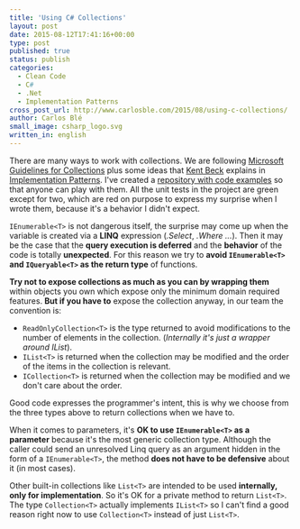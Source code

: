 ```yaml
---
title: 'Using C# Collections'
layout: post
date: 2015-08-12T17:41:16+00:00
type: post
published: true
status: publish
categories:
  - Clean Code
  - C#
  - .Net
  - Implementation Patterns
cross_post_url: http://www.carlosble.com/2015/08/using-c-collections/
author: Carlos Blé
small_image: csharp_logo.svg
written_in: english
---
```


There are many ways to work with collections. We are following [Microsoft Guidelines for Collections](https://msdn.microsoft.com/en-us/library/dn169389(v=vs.110).aspx) plus some ideas that [Kent Beck](https://en.wikipedia.org/wiki/Kent_Beck) explains in [Implementation Patterns](http://www.amazon.com/Implementation-Patterns-Kent-Beck/dp/0321413091). I've created a [repository with code examples](https://bitbucket.org/carlosble/collections) so that anyone can play with them. All the unit tests in the project are green except for two, which are red on purpose to express my surprise when I wrote them, because it's a behavior I didn't expect.

`IEnumerable<T>` is not dangerous itself, the surprise may come up when the variable is created via a **LINQ** expression (_.Select_, _.Where ..._). Then it may be the case that the **query execution is deferred** and the **behavior** of the code is totally **unexpected**. For this reason we try to **avoid `IEnumerable<T>` and `IQueryable<T>` as the return type** of functions.

**Try not to expose collections as much as you can by wrapping them** within objects you own which expose only the minimum domain required features. **But if you have to** expose the collection anyway, in our team the convention is:

  * `ReadOnlyCollection<T>` is the type returned to avoid modifications to the number of elements in the collection. (_Internally it's just a wrapper around IList_).
  * `IList<T>` is returned when the collection may be modified and the order of the items in the collection is relevant.
  * `ICollection<T>` is returned when the collection may be modified and we don't care about the order.

Good code expresses the programmer's intent, this is why we choose from the three types above to return collections when we have to.

When it comes to parameters, it's **OK to use `IEnumerable<T>` as a parameter** because it's the most generic collection type. Although the caller could send an unresolved Linq query as an argument hidden in the form of a `IEnumerable<T>`, the method **does not have to be defensive** about it (in most cases).

Other built-in collections like `List<T>` are intended to be used **internally, only for implementation**. So it's OK for a private method to return `List<T>`. The type `Collection<T>` actually implements `IList<T>` so I can't find a good reason right now to use `Collection<T>` instead of just `List<T>`.
